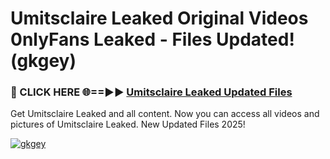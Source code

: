 # Umitsclaire Leaked Original Videos 0nlyFans Leaked - Files Updated! (gkgey)

<h3>🔴 CLICK HERE 🌐==►► <a href="https://tinyurl.com/3hn5wdd3" rel="nofollow">Umitsclaire Leaked Updated Files</a></h3>

Get Umitsclaire Leaked and all content. Now you can access all videos and pictures of Umitsclaire Leaked. New Updated Files 2025!

[![gkgey](https://i.imgur.com/4HnBqBT.gif)](https://tinyurl.com/3hn5wdd3)
